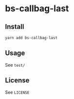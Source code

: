 # bs-callbag-last

## Install

```sh
yarn add bs-callbag-last
```


## Usage

See `test/`


## License

See `LICENSE`
